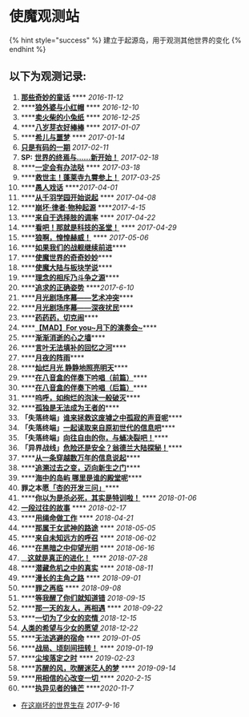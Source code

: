 # 使魔观测站

{% hint style="success" %}
建立于起源岛，用于观测其他世界的变化
{% endhint %}

## 以下为观测记录:

1. [**那些奇妙的童话**](http://mp.weixin.qq.com/s/X4jvDYetm-7qZokV_dwL_A)  ****  _2016-11-12_
2. \*\*\*\*[**狼外婆与小红帽**](https://mp.weixin.qq.com/s/UJRfRlYSOV2-XERGz10dgg)  ****  _2016-12-10_
3. \*\*\*\*[**卖火柴的小兔纸**](http://mp.weixin.qq.com/s/KdvgtXLRYhMc7SEHcDiwZw)  **** _2016-12-25_
4. \*\*\*\*[**八岁芽衣好棒棒**](http://mp.weixin.qq.com/s/N5Q_s-g2KO5pWICN-rvjEg)  **** _2017-01-07_
5. \*\*\*\*[**希儿与噩梦**](http://mp.weixin.qq.com/s/voFFWBTrSnNAu-uPVQ-4sg)  **** _2017-01-14_
6. [**只是有码的一期**](https://mp.weixin.qq.com/s?src=3&timestamp=1608109704&ver=1&signature=efFWCJg4EXQKdt2Vz1x1wsJpXDeX5nf6EdPTD1nGDrPziKr8Tcv*V0dsqUvr3yGfNoyUupxoaAWQXhAR*Xva-eOssHsWEs5H1MNKImFRrlBhIEUzX4ATcvJ9viz1G4EMRSTyfb5*fzZkJ0zKBoR9IHH0X-CTr6nAEXGwWT7Ookc=)  _2017-02-11_
7. **SP:** [**世界的终焉与……新开始！**](http://mp.weixin.qq.com/s/bG4vSbMHXE01GxPY8DRyww) _2017-02-18_
8. \*\*\*\*[**一定会有办法哒**](https://mp.weixin.qq.com/s?src=3&timestamp=1608111072&ver=1&signature=efFWCJg4EXQKdt2Vz1x1wsJpXDeX5nf6EdPTD1nGDrMIbON8pZ0MSOeBJAwsa38iOF2BBROwtlNxsnfRsYVptJPjBAHo0CLnaDgyVHJKGCQFe1MdrvYOht*vAIRj2TFFLIyfl5skBfxaDmKhVA8QK-qEuIwHTap3XOOWhKU-pLk=)  **** _2017-03-18_
9. \*\*\*\*[**救世主！蓬莱寺九霄参上！**](http://mp.weixin.qq.com/s/35I9FKoxhELD4VbXVjne2g) _2017-03-25_
10. \*\*\*\*[**愚人戏话**](http://mp.weixin.qq.com/s/dimSHl4fJ3G_nI0r6UO3CA)   ****_2017-04-01_
11. \*\*\*\*[**从千羽学园开始说起**](http://mp.weixin.qq.com/s/Phh21Ys4IfN-MaIenLxC2Q)  **** _2017-04-08_
12. \*\*\*\*[**崩坏·律者·物种起源**](http://mp.weixin.qq.com/s/lbq6tVV3t7urolz_19ZRwQ)  ****_2017-4-15_
13. \*\*\*\*[**来自于选择肢的调率**](http://mp.weixin.qq.com/s/5M_zA_dKV8i7O22og5L08w)  **** _2017-04-22_
14. \*\*\*\*[**看吧！那就是科技的圣堂！**](http://mp.weixin.qq.com/s/6Um8GOpp0u9er70_2b-o0g)  **** _2017-04-29_
15. \*\*\*\*[**狼啊，惶惶赫威！**](http://mp.weixin.qq.com/s/OibAjPUa35ggVqfcLmu3iA) **** _2017-05-06_
16. \*\*\*\*[**如果我们的战舰继续前进**](http://mp.weixin.qq.com/s/6G_HOHH8y21mxOWPKQfwZw)\*\*\*\*
17. \*\*\*\*[**使魔世界的奇奇妙妙**](http://mp.weixin.qq.com/s/XSdnireH1DVTV8qiGJ4muA)\*\*\*\*
18. \*\*\*\*[**使魔大陆与板块学说**](http://mp.weixin.qq.com/s/ttVNCOn6Q2y7_CUzSVh4ZQ)\*\*\*\*
19. \*\*\*\*[**理念的相斥乃斗争之源**](http://mp.weixin.qq.com/s/6OlUoFlG5PGW03kwKbsZ0Q)\*\*\*\*
20. \*\*\*\*[**追求的正确姿势**](http://mp.weixin.qq.com/s/YuCxkqZaSKQN8M7kiyWdzA) ****_2017-6-10_
21. \*\*\*\*[**月光剧场序幕——艺术冲突**](http://mp.weixin.qq.com/s?__biz=MzA3MzExMzkyMg==&mid=2659797421&idx=2&sn=eb8669d628f8d9d2771f422bbd671d84&chksm=8469e180b31e689611d4500afa9459028273e417542ae2d4110db7b0ff9b321be274f3450372&scene=21#wechat_redirect)\*\*\*\*
22. \*\*\*\*[**月光剧场序幕——深夜扰民**](http://mp.weixin.qq.com/s?__biz=MzA3MzExMzkyMg==&mid=2659797501&idx=2&sn=9f28bd7afe36a4fa2da523aacfdb439d&chksm=8469e1d0b31e68c65cfefdb1d8c4719ed347c8c637bdb15494139f7008032ae23dbd1fa96d75&scene=21#wechat_redirect)\*\*\*\*
23. \*\*\*\*[**药药药，切克闹**](http://mp.weixin.qq.com/s?__biz=MzA3MzExMzkyMg==&mid=2659797575&idx=1&sn=cf67111c0cf28fd880807fb572e6a036&chksm=8469e26ab31e6b7ca632a1d0524d849f0cef8250d88dbbae117ce860b48ab2de18ac3854cb15&scene=21#wechat_redirect)\*\*\*\*
24. \*\*\*\*[**【MAD】For you~月下的演奏会~**](http://mp.weixin.qq.com/s?__biz=MzA3MzExMzkyMg==&mid=2659797708&idx=2&sn=1a903062607b87743e309bc54a710c28&chksm=8469e2e1b31e6bf70f9d527cfb947431e4cfa0843a9424df103bc795b43af2add35091ca4e63&scene=21#wechat_redirect)\*\*\*\*
25. \*\*\*\*[**渐渐消逝的心之墙**](http://mp.weixin.qq.com/s?__biz=MzA3MzExMzkyMg==&mid=2659797752&idx=2&sn=38c8b1da509aeb12692fe140c8d1a78a&chksm=8469e2d5b31e6bc3a7b57fac844a0db84316a1543d45edbb1dd11abd84d7f70a6a1e4643d2ad&scene=21#wechat_redirect)\*\*\*\*
26. \*\*\*\*[**言叶无法填补的回忆之河**](http://mp.weixin.qq.com/s?__biz=MzA3MzExMzkyMg==&mid=2659797916&idx=2&sn=08a68a90d0bc166cbab208a80cf9a5b3&chksm=8469e3b1b31e6aa7e9df426d36b5b4d0b6cbb9c825e4a684f502a4997672e1cb41504cb02037&scene=21#wechat_redirect)\*\*\*\*
27. \*\*\*\*[**月夜的阵雨**](http://mp.weixin.qq.com/s?__biz=MzA3MzExMzkyMg==&mid=2659798012&idx=3&sn=193dc002cbf634d84602bcb848b93826&chksm=8469e3d1b31e6ac7e32deaef2c5692ac251523c920c7749a649bcf85bbc16a7a81e3b8cee4e7&scene=21#wechat_redirect)\*\*\*\*
28. \*\*\*\*[**灿烂月光 静静地照亮明天**](http://mp.weixin.qq.com/s?__biz=MzA3MzExMzkyMg==&mid=2659798075&idx=1&sn=b267fa5043e58949a28e7ecb6a001aa6&chksm=8469e416b31e6d006d927a34d60075bc10164676aa6526306f0b99e575d20c77b27d51944976&scene=21#wechat_redirect)\*\*\*\*
29. \*\*\*\*[**在八音盒的伴奏下吟唱（前篇）**](http://mp.weixin.qq.com/s?__biz=MzA3MzExMzkyMg==&mid=2659798105&idx=4&sn=5de3bf59f023ba90eab92ed4e7c25363&chksm=8469e474b31e6d62ed7c626a4bd92548e0a34632adafb0bf8770311d1abe487a1af7b5a2a460&scene=21#wechat_redirect)\*\*\*\*
30. \*\*\*\*[**在八音盒的伴奏下吟唱（后篇）**](http://mp.weixin.qq.com/s?__biz=MzA3MzExMzkyMg==&mid=2659798142&idx=2&sn=5d36fbb9060533e798c1d799e0cd24b4&chksm=8469e453b31e6d4547616fca5f9b600da891ef38ff7c7eb88ebd48c7d830a7ab684cbaa4fbe6&scene=21#wechat_redirect)\*\*\*\*
31. \*\*\*\*[**呜呼，如绚烂的泡沫一般破灭**](http://mp.weixin.qq.com/s?__biz=MzA3MzExMzkyMg==&mid=2659797681&idx=1&sn=a6357adfb48722f43b4ecfcc1162968a&chksm=8469e29cb31e6b8a337f89634a0e68b9a39da5fa683530c7cb5d0ca33f2abd6aa6abb01c1c47&scene=21#wechat_redirect)\*\*\*\*
32. \*\*\*\*[**孤独是无法成为王者的**](http://mp.weixin.qq.com/s/2npP1RKV4L0V_lIISewQdQ)\*\*\*\*
33. **「失落终端」**[**谁来拯救这废墟之中孤寂的声音呢**](http://mp.weixin.qq.com/s/yqYMji_A8YblfZeub0EYHA)\*\*\*\*
34. **「失落终端」**[**一起读取来自原初世代的信息吧**](http://mp.weixin.qq.com/s/fkB6zprmLjimlGa8dn9onA)\*\*\*\*
35. **「失落终端」**[**向往自由的你，与蛹决裂吧！**](http://mp.weixin.qq.com/s/pTKRQiFOYsmCChm7dlR-DA)\*\*\*\*
36. **「异界战线」**[**危险还是安全？翁德兰大陆探秘！**](http://mp.weixin.qq.com/s/RrcOX5J-91tgtNJ2i7lIhA)\*\*\*\*
37. \*\*\*\*[**从一条穿越数万年的信息说起**](http://mp.weixin.qq.com/s/gOvN_hAigkYQxMPLEdWsOQ)\*\*\*\*
38. \*\*\*\*[**追溯过去之变，迈向新生之门**](http://mp.weixin.qq.com/s/XjdItWO9-YTTzzi6wFaPJw)\*\*\*\*
39. \*\*\*\*[**海中的岛屿 哪里是谁的殿堂呢**](http://mp.weixin.qq.com/s/uQWnt-659nwUGQx22HGI_w)\*\*\*\*
40. **罪之本愿**[**「杏的开发三问」**](https://mp.weixin.qq.com/s/NOF1VE2j0OCm3Y2Hw4Jurg)\*\*\*\*
41. \*\*\*\*[**你以为是杀必死，其实是特训啦！**](https://mp.weixin.qq.com/s?src=11&timestamp=1608111072&ver=2770&signature=5sFpDs2R3zUu8Q4kwfVUoYz4SNVW-VL2kQtSqoEuc2TtRilVsUEaCCDZlO0NjBQOufhiK8FqB*DwyPlFgnviwUTz4Ljc4Lguxnk4G4-gryG9LX*p-3yTOZyLaewxQFz2&new=1)  ****  _2018-01-06_
42. [**一段过往的故事**](https://mp.weixin.qq.com/s?src=11&timestamp=1608110987&ver=2770&signature=5sFpDs2R3zUu8Q4kwfVUoYz4SNVW-VL2kQtSqoEuc2ROLCZoM4V1i-DqKOMWmXHnZO6exKnJCA61Mdw7nr7sNpjCy0B*A5jdM8bx8DeJt01-0Tc0d5XX*vxMSbYb*4Rc&new=1) ****  _2018-02-17_
43. \*\*\*\*[**用绳命做工作**](https://mp.weixin.qq.com/s?src=11&timestamp=1608111970&ver=2770&signature=5sFpDs2R3zUu8Q4kwfVUoYz4SNVW-VL2kQtSqoEuc2QwT906b95VREBBOordbSdNYVODHGuqWqfzk8OPAhxJwSIH74RLv6*6aaMBIKB5pOpguY*46*gHBm0Ryx0t14cZ&new=1)   **** _2018-04-21_
44. \*\*\*\*[**那属于女武神的路途**](https://mp.weixin.qq.com/s?src=11&timestamp=1608111072&ver=2770&signature=5sFpDs2R3zUu8Q4kwfVUoYz4SNVW-VL2kQtSqoEuc2SvPodLjbeudZFTyjhLHeENo41QEkh-WWS0rb0d6OnXyi8brJdiuNRh0K*seAGsKPHe89SD0rUfBWhf2Obb3c7r&new=1)  **** _2018-05-05_
45. \*\*\*\*[**来自未知远方的呼召**](https://mp.weixin.qq.com/s?src=11&timestamp=1608111970&ver=2770&signature=5sFpDs2R3zUu8Q4kwfVUoYz4SNVW-VL2kQtSqoEuc2QJWIv1jxHHfpwntL1Nx2h2xqJ6KIiGMwyja*PBbT6X5OL5CWw-ntuZ6msPs1mvOYyFyOdyenVifCaZ2o2VAU1H&new=1)   ****  _2018-06-02_
46. \*\*\*\*[**在黑暗之中仰望光明**](https://mp.weixin.qq.com/s?src=11&timestamp=1608111072&ver=2770&signature=5sFpDs2R3zUu8Q4kwfVUoYz4SNVW-VL2kQtSqoEuc2SPtTgM*P88nA1LnUSxk7uU6OBfkR2FV-Hpk2EGJk7PQOztUjObcNjZM5PcjaCBNeAL6dzk6j2e78X2KXAY63W7&new=1)   **** _2018-06-16_
47. \_\_[**这就是真正的进化！**](https://mp.weixin.qq.com/s?src=11&timestamp=1608110987&ver=2770&signature=5sFpDs2R3zUu8Q4kwfVUoYz4SNVW-VL2kQtSqoEuc2RsAR4P0m5IgPa-wzl85wYAq6oA3nvzzxmrMlqjyOUYEX6GcY09EC9BKNZlQF9rYNfD168Qp-5XopmksYlvs2fQ&new=1) ****  _2018-07-28_
48. \*\*\*\*[**潜藏危机之中的真实**](https://mp.weixin.qq.com/s?src=11&timestamp=1608111970&ver=2770&signature=5sFpDs2R3zUu8Q4kwfVUoYz4SNVW-VL2kQtSqoEuc2SVBh986LEkRvYrEUTd-wjCZrEV5hrDYkVwNk*H1RwdcD6ehuJKCFKXH3wnHVnkl*XkJiDQrwDQ0*pwiaCtsouT&new=1)   ****  _2018-08-11_
49. \*\*\*\*[**漫长的主角之路**](https://mp.weixin.qq.com/s?src=11&timestamp=1608111072&ver=2770&signature=5sFpDs2R3zUu8Q4kwfVUoYz4SNVW-VL2kQtSqoEuc2Rg2pmz15ilpOv2gt-Kb5RfPXFvOWw1RirPM57UOrcudbD32MkhfCNN6CDzbYg4JPQjsqNwbUdzeO27Vd0mOCP5&new=1)  ****  _2018-09-01_
50. \*\*\*\*[**罪之再临**](https://mp.weixin.qq.com/s?src=11&timestamp=1608111970&ver=2770&signature=5sFpDs2R3zUu8Q4kwfVUoYz4SNVW-VL2kQtSqoEuc2QYZRJ8kx2B8LuGGrL7FehdTG*Xn-1vmQm4yi*TXlBaS33FJaLWDkYwaF6FYrLDYiqLhZnlQs9XryeGE1ZofNsa&new=1)   ****  _2018-09-08_
51. \*\*\*\*[**等我醒了你们就知道错**](https://mp.weixin.qq.com/s?src=11&timestamp=1608109704&ver=2770&signature=5sFpDs2R3zUu8Q4kwfVUoYz4SNVW-VL2kQtSqoEuc2TSl8xTcPp2Rak5JV36zQx*SEVkjnFJ0UsNr*SWB5C9GR-fkTLJuzf001Yvrj4z5IOlHM4lVQrCH0TyLMlopOSl&new=1)  _2018-09-15_
52. \*\*\*\*[**那一天的友人，再相遇**](https://mp.weixin.qq.com/s?src=11&timestamp=1608111072&ver=2770&signature=5sFpDs2R3zUu8Q4kwfVUoYz4SNVW-VL2kQtSqoEuc2SqydDa6bE9aQjd5YqOB5Jo4LTRaAtgRN3Lit5jor5Dpqzju5ULTLTBWowrkhCi*O1f2ZY055imMEiaJ1kcIxCS&new=1)   **** _2018-09-22_
53. \*\*\*\*[**一切为了少女的恋情** ](https://mp.weixin.qq.com/s?src=11&timestamp=1608109704&ver=2770&signature=5sFpDs2R3zUu8Q4kwfVUoYz4SNVW-VL2kQtSqoEuc2RqrympYh9gAr1IwDXxTuutKwOr0su091TUBuQrGMzGGyidCsGYe51Kv*UPZsHLZPKY0KsyoH7mkH2GABe6XNaR&new=1)  _2018-12-15_
54. [**人类的希望与少女的愿望** ](https://mp.weixin.qq.com/s?src=11&timestamp=1608109704&ver=2770&signature=5sFpDs2R3zUu8Q4kwfVUoYz4SNVW-VL2kQtSqoEuc2Q7ceA4XIEtndVgLuLS9NbYibtMIswOuXQiW4Nm8eHw*9itvYkbBkwkdSkThdOh3nYZKj3cOOfYMKnFONdsc4FR&new=1)  _2018-12-22_
55. \*\*\*\*[**无法逃避的宿命**](https://mp.weixin.qq.com/s?src=11&timestamp=1608111072&ver=2770&signature=5sFpDs2R3zUu8Q4kwfVUoYz4SNVW-VL2kQtSqoEuc2QSOnMnqufhhobnfW6V88bY*egMTStvYLRJf5Gw0prjbdBYVVfW0Dx3Xx5pc3BtlmJVf1FZSvwg8SyMP3MYK8f0&new=1)   **** _2019-01-05_
56. \*\*\*\*[**战局、顷刻间扭转！**](https://mp.weixin.qq.com/s?src=11&timestamp=1608111970&ver=2770&signature=5sFpDs2R3zUu8Q4kwfVUoYz4SNVW-VL2kQtSqoEuc2RxNM49bGXGtC9FrUod2E4OV7nR5oR2oZjSmvnHIlDHd-HqA8rTFppKuOiXJIGg6pEXy95nq1p-WO9-hBB594TB&new=1)  **** _2019-01-19_
57. \*\*\*\*[**尘埃落定之时**](https://mp.weixin.qq.com/s?src=11&timestamp=1608109704&ver=2770&signature=5sFpDs2R3zUu8Q4kwfVUoYz4SNVW-VL2kQtSqoEuc2Toml6jOmNHhPzm6YCWQ7jkVPT1tBNOhRprbz8YpxEKXLP*dK4*wR7u6JiOSiwnjT9W6mzxm-xXnQpzGJLKz4Ks&new=1) ****  _2019-02-23_
58. \*\*\*\*[**苏醒的风，吹醒迷茫人的梦**](https://mp.weixin.qq.com/s?src=11&timestamp=1608111072&ver=2770&signature=5sFpDs2R3zUu8Q4kwfVUoYz4SNVW-VL2kQtSqoEuc2TDICv189G1QyuWwlDWd8F-a-GNObhP*FFHY4TMRQ9Mwn37PlUbckAwrf7EYyGwuJKYPImF4oxC61cw1B54aClr&new=1)   ****  _2019-09-14_
59. \*\*\*\*[**用相信的心改变一切** ](https://mp.weixin.qq.com/s?src=11&timestamp=1608110928&ver=2770&signature=5sFpDs2R3zUu8Q4kwfVUoYz4SNVW-VL2kQtSqoEuc2QObLpk7Y6oMrNU9leRsqoD0MZRyfvGfotkeVPhwBxFzDUkAQ0OsXa*da3uFfI*eHsw4zSgE1stHcYdmJNC*wfi&new=1) **** _2020-2-15_
60. \*\*\*\*[**执异见者的锋芒**](https://mp.weixin.qq.com/s?src=11&timestamp=1608109704&ver=2770&signature=5sFpDs2R3zUu8Q4kwfVUoYz4SNVW-VL2kQtSqoEuc2R7xy3myUAenn30Q87jCqchZeRCE0huEeMVF-5C0pcF7qAhsHvw*ZFhdnLCN-pZfTeSTHTHQ0C3W2p*m2gacKKC&new=1)  ****_2020-11-7_

* [在这崩坏的世界生存](https://mp.weixin.qq.com/s?src=11&timestamp=1608109704&ver=2770&signature=5sFpDs2R3zUu8Q4kwfVUoYz4SNVW-VL2kQtSqoEuc2RX8ZrTKl*5qHC*-ZfIocoBW--8SOgSUbBVvE6TsmmK24AfukxN89SL0CCHe6WwRlri2mdv-egiVWbkMvwnDAQx&new=1) _2017-9-16_



